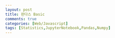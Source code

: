```yaml
---
layout: post
title: 판다스 Basic
comments: true
categories: [Web/Javascript]
tags: [Statistics,JupyterNotebook,Pandas,Numpy]
---
```

<br>
